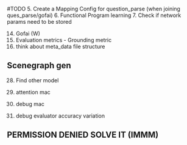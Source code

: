 #TODO
5. Create a Mapping Config for question_parse (when joining ques_parse/gofai)
6. Functional Program learning
7. Check if network params need to be stored

14. Gofai (W)
13. Evaluation metrics - Grounding metric
22. think about meta_data file structure

## Scenegraph gen
28. Find other model

31. attention mac
32. debug mac
33. debug evaluator accuracy variation


## PERMISSION DENIED SOLVE IT (IMMM)